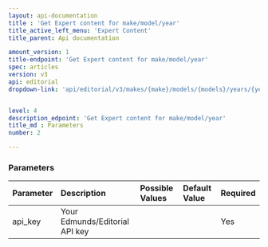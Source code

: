 ```yaml
---
layout: api-documentation
title : 'Get Expert content for make/model/year'
title_active_left_menu: 'Expert Content'
title_parent: Api documentation

amount_version: 1
title-endpoint: 'Get Expert content for make/model/year'
spec: articles
version: v3
api: editorial
dropdown-link: 'api/editorial/v3/makes/{make}/models/{models}/years/{year}/expertcontent'


level: 4
description_edpoint: 'Get Expert content for make/model/year'
title_md : Parameters
number: 2

---
```



### Parameters

| Parameter  	| Description                           | Possible Values       | Default Value | Required        |
|:--------------|:--------------------------------------|:----------------------|:------------- |:--------------- |
| api_key       | Your Edmunds/Editorial API key        |                       |               | Yes             |

